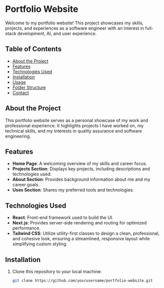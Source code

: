 # Portfolio Website

Welcome to my portfolio website! This project showcases my skills, projects, and experiences as a software engineer with an interest in full-stack development, AI, and user experience.

## Table of Contents
- [About the Project](#about-the-project)
- [Features](#features)
- [Technologies Used](#technologies-used)
- [Installation](#installation)
- [Usage](#usage)
- [Folder Structure](#folder-structure)
- [Contact](#contact)

## About the Project
This portfolio website serves as a personal showcase of my work and professional experience. It highlights projects I have worked on, my technical skills, and my interests in quality assurance and software engineering.

## Features
- **Home Page**: A welcoming overview of my skills and career focus.
- **Projects Section**: Displays key projects, including descriptions and technologies used.
- **About Section**: Provides background information about me and my career goals.
- **Uses Section**: Shares my preferred tools and technologies.

## Technologies Used
- **React**: Front-end framework used to build the UI.
- **Next.js**: Provides server-side rendering and routing for optimized performance.
- **Tailwind CSS**: Utilize utility-first classes to design a clean, professional, and cohesive look, ensuring a streamlined, responsive layout while simplifying custom styling.

## Installation
1. Clone this repository to your local machine:
   ```bash
   git clone https://github.com/yourusername/portfolio-website.git
